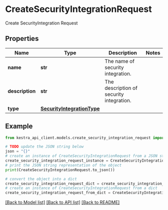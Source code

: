 # CreateSecurityIntegrationRequest

Create SecurityIntegration Request

## Properties

Name | Type | Description | Notes
------------ | ------------- | ------------- | -------------
**name** | **str** | The name of security integration. | 
**description** | **str** | The description of security integration. | 
**type** | [**SecurityIntegrationType**](SecurityIntegrationType.md) |  | 

## Example

```python
from kestra_api_client.models.create_security_integration_request import CreateSecurityIntegrationRequest

# TODO update the JSON string below
json = "{}"
# create an instance of CreateSecurityIntegrationRequest from a JSON string
create_security_integration_request_instance = CreateSecurityIntegrationRequest.from_json(json)
# print the JSON string representation of the object
print(CreateSecurityIntegrationRequest.to_json())

# convert the object into a dict
create_security_integration_request_dict = create_security_integration_request_instance.to_dict()
# create an instance of CreateSecurityIntegrationRequest from a dict
create_security_integration_request_from_dict = CreateSecurityIntegrationRequest.from_dict(create_security_integration_request_dict)
```
[[Back to Model list]](../README.md#documentation-for-models) [[Back to API list]](../README.md#documentation-for-api-endpoints) [[Back to README]](../README.md)



